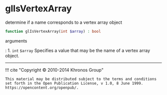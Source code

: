 # glIsVertexArray
determine if a name corresponds to a vertex array object

```php
function glIsVertexArray(int $array) : bool
```



arguments

:    1. `int` `$array` Specifies a value that may be the name of a vertex array
    object.



---
     

!!! cite "Copyright © 2010-2014 Khronos Group"

    This material may be distributed subject to the terms and conditions set forth in the Open Publication License, v 1.0, 8 June 1999. https://opencontent.org/openpub/.